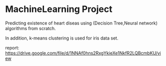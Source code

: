 # MachineLearning Project

Predicting existence of heart diseas using (Decision Tree,Neural network) algorithms from scratch.

In addition, k-means clustering is used for iris data set.

report:  https://drive.google.com/file/d/1NNAf0hns2RxgYkieXe1NkfR2LQBcmbKU/view
